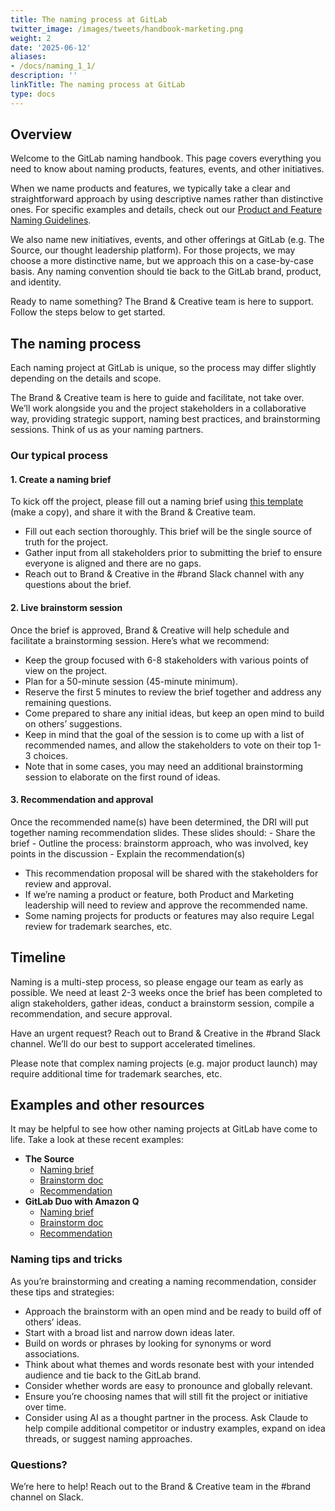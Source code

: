 ```yaml
---
title: The naming process at GitLab
twitter_image: /images/tweets/handbook-marketing.png
weight: 2
date: '2025-06-12'
aliases:
- /docs/naming_1_1/
description: ''
linkTitle: The naming process at GitLab
type: docs
---
```


## Overview

Welcome to the GitLab naming handbook. This page covers everything you need to know about naming products, features, events, and other initiatives.

When we name products and features, we typically take a clear and straightforward approach by using descriptive names rather than distinctive ones. For specific examples and details, check out our [Product and Feature Naming Guidelines](/handbook/product/product-principles/#product-and-feature-naming-guidelines).

We also name new initiatives, events, and other offerings at GitLab (e.g. The Source, our thought leadership platform). For those projects, we may choose a more distinctive name, but we approach this on a case-by-case basis. Any naming convention should tie back to the GitLab brand, product, and identity.

Ready to name something? The Brand & Creative team is here to support. Follow the steps below to get started.

## The naming process

Each naming project at GitLab is unique, so the process may differ slightly depending on the details and scope.

The Brand & Creative team is here to guide and facilitate, not take over. We’ll work alongside you and the project stakeholders in a collaborative way, providing strategic support, naming best practices, and brainstorming sessions. Think of us as your naming partners.

### Our typical process

#### 1. Create a naming brief

To kick off the project, please fill out a naming brief using [this template](https://docs.google.com/document/d/1f0hJGpWtKqgY4NJfR79w_3-isbgKS8KXecZkMx5gHe0/edit?tab=t.0#heading=h.gh2y4j35hern) (make a copy), and share it with the Brand & Creative team.

- Fill out each section thoroughly. This brief will be the single source of truth for the project.
- Gather input from all stakeholders prior to submitting the brief to ensure everyone is aligned and there are no gaps.
- Reach out to Brand & Creative in the #brand Slack channel with any questions about the brief.

#### 2. Live brainstorm session

Once the brief is approved, Brand & Creative will help schedule and facilitate a brainstorming session. Here’s what we recommend:

- Keep the group focused with 6-8 stakeholders with various points of view on the project.
- Plan for a 50-minute session (45-minute minimum).
- Reserve the first 5 minutes to review the brief together and address any remaining questions.
- Come prepared to share any initial ideas, but keep an open mind to build on others’ suggestions.
- Keep in mind that the goal of the session is to come up with a list of recommended names, and allow the stakeholders to vote on their top 1-3 choices.
- Note that in some cases, you may need an additional brainstorming session to elaborate on the first round of ideas.

#### 3. Recommendation and approval

Once the recommended name(s) have been determined, the DRI will put together naming recommendation slides. These slides should:
     - Share the brief
     - Outline the process: brainstorm approach, who was involved, key points in the discussion
     - Explain the recommendation(s)

- This recommendation proposal will be shared with the stakeholders for review and approval.
- If we’re naming a product or feature, both Product and Marketing leadership will need to review and approve the recommended name.
- Some naming projects for products or features may also require Legal review for trademark searches, etc.

## Timeline

Naming is a multi-step process, so please engage our team as early as possible. We need at least 2-3 weeks once the brief has been completed to align stakeholders, gather ideas, conduct a brainstorm session, compile a recommendation, and secure approval.

Have an urgent request? Reach out to Brand & Creative in the #brand Slack channel. We’ll do our best to support accelerated timelines.

Please note that complex naming projects (e.g. major product launch) may require additional time for trademark searches, etc.

## Examples and other resources

It may be helpful to see how other naming projects at GitLab have come to life. Take a look at these recent examples:

- **The Source**
  - [Naming brief](https://docs.google.com/document/d/1wZKGjAueJgZ0_yrYtV_UINAaIhdno27kuD2ydc3_jK8/edit?usp=sharing)
  - [Brainstorm doc](https://docs.google.com/document/d/13cH4bJ0dsfQB2Y1ZxshnrELzdLKjsf3mC6JyRxV8bxA/edit?usp=sharing)
  - [Recommendation](https://docs.google.com/presentation/d/1p3XH-UKSx_Zb1nGd4Wq-ANbeLIBSxfzXiOAvW_7CjQw/edit?usp=sharing)
- **GitLab Duo with Amazon Q**
  - [Naming brief](https://docs.google.com/document/d/1qbXbT07CdXKG1YJ9h3PHiDWYLePFbNySlfL3xcGIJNY/edit?usp=sharing)
  - [Brainstorm doc](https://docs.google.com/document/d/17vQeXHftgYwY1amTP7UZMe5X1d9Ov7EY7b87umXffJw/edit?usp=sharing)
  - [Recommendation](https://docs.google.com/document/d/18t0umite-_Jyqs0OhL6VhNi7K-93LBRTvJMrUIWCtvE/edit?usp=sharing)

### Naming tips and tricks 

As you’re brainstorming and creating a naming recommendation, consider these tips and strategies:

- Approach the brainstorm with an open mind and be ready to build off of others’ ideas.
- Start with a broad list and narrow down ideas later.
- Build on words or phrases by looking for synonyms or word associations.
- Think about what themes and words resonate best with your intended audience and tie back to the GitLab brand.
- Consider whether words are easy to pronounce and globally relevant.
- Ensure you’re choosing names that will still fit the project or initiative over time.
- Consider using AI as a thought partner in the process. Ask Claude to help compile additional competitor or industry examples, expand on idea threads, or suggest naming approaches.

### Questions?

We’re here to help! Reach out to the Brand & Creative team in the #brand channel on Slack.
